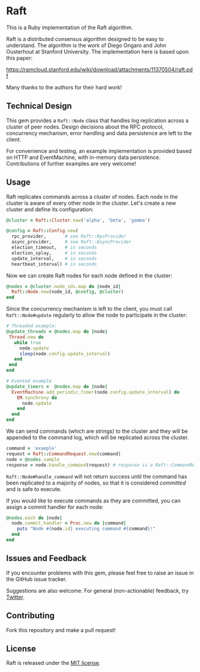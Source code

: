 # Raft

This is a Ruby implementation of the Raft algorithm.

Raft is a distributed consensus algorithm designed to be easy to understand. The algorithm is the work of Diego Ongaro
and John Ousterhout at Stanford University.  The implementation here is based upon this paper:

https://ramcloud.stanford.edu/wiki/download/attachments/11370504/raft.pdf

Many thanks to the authors for their hard work!

## Technical Design

This gem provides a `Raft::Node` class that handles log replication across a cluster of peer nodes.  Design decisions
about the RPC protocol, concurrency mechanism, error handling and data persistence are left to the client.

For convenience and testing, an example implementation is provided based on HTTP and EventMachine, with in-memory
data persistence.  Contributions of further examples are very welcome!

## Usage

Raft replicates commands across a cluster of nodes.  Each node in the cluster is aware of every other node in the
cluster.  Let's create a new cluster and define its configuration:


```ruby
@cluster = Raft::Cluster.new('alpha', 'beta', 'gamma')

@config = Raft::Config.new(
  rpc_provider,       # see Raft::RpcProvider
  async_provider,     # see Raft::AsyncProvider
  election_timeout,   # in seconds
  election_splay,     # in seconds
  update_interval,    # in seconds
  heartbeat_interval) # in seconds
```

Now we can create Raft nodes for each node defined in the cluster:

```ruby
@nodes = @cluster.node_ids.map do |node_id|
  Raft::Node.new(node_id, @config, @cluster)
end
```

Since the concurrency mechanism is left to the client, you must call `Raft::Node#update` regularly to allow the
node to participate in the cluster:

```ruby
# Threaded example:
@update_threads = @nodes.map do |node|
 Thread.new do
   while true
     node.update
     sleep(node.config.update_interval)
   end
 end
end
```
```ruby
# Evented example
@update_timers =  @nodes.map do |node|
  EventMachine.add_periodic_timer(node.config.update_interval) do
    EM.synchrony do
      node.update
    end
  end
end
```

We can send commands (which are strings) to the cluster and they will be appended to the command log, which will be
replicated across the cluster.

```ruby
command = 'example'
request = Raft::CommandRequest.new(command)
node = @nodes.sample
response = node.handle_command(request) # response is a Raft::CommandResponse
```

`Raft::Node#handle_command` will not return success until the command has been replicated to a majority of nodes,
so that it is considered *committed* and is safe to execute.

If you would like to execute commands as they are committed, you can assign a commit handler for each node:

```ruby
@nodes.each do |node|
  node.commit_handler = Proc.new do |command|
    puts "Node #{node.id} executing command #{command}!"
  end
end
```

## Issues and Feedback

If you encounter problems with this gem, please feel free to raise an issue in the GitHub issue tracker.

Suggestions are also welcome.  For general (non-actionable) feedback, try [Twitter](twitter.com/harwilk).

## Contributing

Fork this repository and make a pull request!

## License

Raft is released under the [MIT license](/LICENSE).



